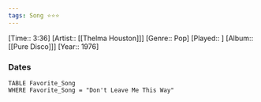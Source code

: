 ```yaml
---
tags: Song ⭐⭐⭐ 
---
```

[Time:: 3:36]
[Artist:: [[Thelma Houston]]]
[Genre:: Pop]
[Played:: ]
[Album:: [[Pure Disco]]]
[Year:: 1976]
### Dates
````dataview
TABLE Favorite_Song
WHERE Favorite_Song = "Don't Leave Me This Way"
````